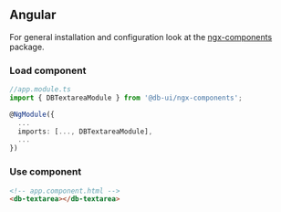 ## Angular

For general installation and configuration look at the [ngx-components](https://www.npmjs.com/package/@db-ui/ngx-components) package.

### Load component

```ts app.module.ts
//app.module.ts
import { DBTextareaModule } from '@db-ui/ngx-components';

@NgModule({
  ...
  imports: [..., DBTextareaModule],
  ...
})

```

### Use component

```html app.component.html
<!-- app.component.html -->
<db-textarea></db-textarea>
```
